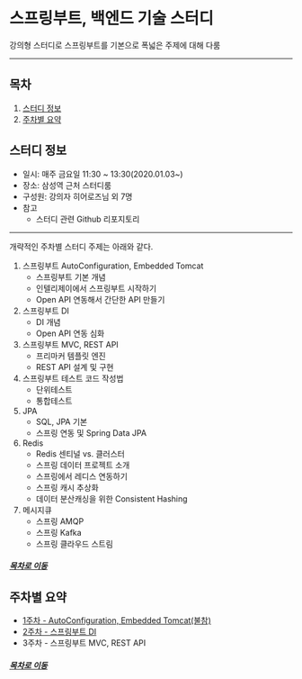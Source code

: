 스프링부트, 백엔드 기술 스터디
=====
강의형 스터디로 스프링부트를 기본으로 폭넓은 주제에 대해 다룸
- - -
## 목차
1. [스터디 정보](#스터디-정보)
2. [주차별 요약](#주차별-요약)

## 스터디 정보
* 일시: 매주 금요일 11:30 ~ 13:30(2020.01.03~)
* 장소: 삼성역 근처 스터디룸
* 구성원: 강의자 히어로즈님 외 7명
* 참고
	* 스터디 관련 Github 리포지토리

- - -
개략적인 주차별 스터디 주제는 아래와 같다.

1. 스프링부트 AutoConfiguration, Embedded Tomcat
	* 스프링부트 기본 개념
	* 인텔리제이에서 스프링부트 시작하기
	* Open API 연동해서 간단한 API 만들기
2. 스프링부트 DI
	* DI 개념
	* Open API 연동 심화
3. 스프링부트 MVC, REST API
	* 프리마커 템플릿 엔진
	* REST API 설계 및 구현
4. 스프링부트 테스트 코드 작성법
	* 단위테스트
	* 통합테스트
5. JPA
	* SQL, JPA 기본
	* 스프링 연동 및 Spring Data JPA
6. Redis
	* Redis 센티널 vs. 클러스터
	* 스프링 데이터 프로젝트 소개
	* 스프링에서 레디스 연동하기
	* 스프링 캐시 추상화
	* 데이터 분산캐싱을 위한 Consistent Hashing
7. 메시지큐
	* 스프링 AMQP
	* 스프링 Kafka
	* 스프링 클라우드 스트림

##### [목차로 이동](#목차)

## 주차별 요약
* [1주차 - AutoConfiguration, Embedded Tomcat(불참)](week_1.md)
* [2주차 - 스프링부트 DI](week_2.md)
* 3주차 - 스프링부트 MVC, REST API

##### [목차로 이동](#목차)